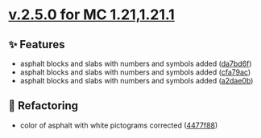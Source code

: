 # [v.2.5.0 for MC 1.21,1.21.1](https://github.com/XxRexRaptorxX/CityCraft/compare/v.2.5.0-dev1...v.2.5.0-dev7)

## ✨ Features

- asphalt blocks and slabs with numbers and symbols added ([da7bd6f](https://github.com/XxRexRaptorxX/CityCraft/commit/da7bd6f4db745d4c574c06a8bed66a84bef00cd9))
- asphalt blocks and slabs with numbers and symbols added ([cfa79ac](https://github.com/XxRexRaptorxX/CityCraft/commit/cfa79ac2941cc8d25f8140c94b6fb6b650a138f4))
- asphalt blocks and slabs with numbers and symbols added ([a2dae0b](https://github.com/XxRexRaptorxX/CityCraft/commit/a2dae0bcedb7d5ea2c1d3b6f7eb84187a802f09c))

## 🔨 Refactoring

- color of asphalt with white pictograms corrected ([4477f88](https://github.com/XxRexRaptorxX/CityCraft/commit/4477f887bdbd9174dde8a5da1f123b286f1945ae))

